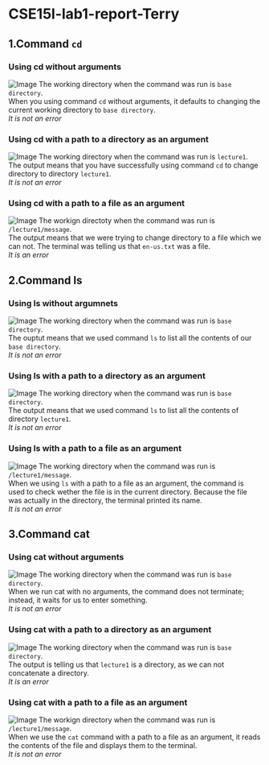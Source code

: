 # CSE15l-lab1-report-Terry
## 1.Command `cd`
### **Using cd without arguments**
![Image](cd_no_args.jpg)
The working directory when the command was run is `base directory`.<br>
When you using command `cd` without arguments, it defaults to changing the current working directory to `base directory`.<br>
*It is not an error* <br>

### **Using cd with a path to a directory as an argument**
![Image](WechatIMG1141.jpg)
The working directory when the command was run is `lecture1`.<br>
The output means that you have successfully using command `cd` to change directory to directory `lecture1`.<br>
*It is not an error*<br>

### **Using cd with a path to a file as an argument**
![Image](WechatIMG1166.jpg)
The workign directoty when the command was run is `/lecture1/message`.<br>
The output means that we were trying to change directory to a file which we can not. The terminal was telling us that `en-us.txt` was a file.<br>
*It is an error*

## 2.Command ls
### Using ls without argumnets
![Image](ls_no_args.jpg)
The working directory when the command was run is `base directory`.<br>
The ouptut means that we used command `ls` to list all the contents of our `base directory`.<br>
*It is not an error*

### Using ls with a path to a directory as an argument
![Image](ls_di.jpg)
The working directory when the command was run is `base directory`.<br>
The output means that we used command `ls` to list all the contents of directory `lecture1`.<br>
*It is not an error*

### Using ls with a path to a file as an argument
![Image](ls_file.jpg)
The working directory when the command was run is `/lecture1/message`.<br>
When we using `ls` with a path to a file as an argument, the command is used to check wether the file is in the current directory. Because the file was actually in the directory, the terminal printed its name. <br>
*It is not an error*

## 3.Command cat
### Using cat without arguments
![Image](cat_no_args.jpg) 
The working directory when the command was run is `base directory`.<br>
When we run cat with no arguments, the command does not terminate; instead, it waits for us to enter something.<br>
*It is not an error*

### Using cat with a path to a directory as an argument
![Image](cat_di.jpg)
The working directory when the command was run is `base directory`.<br>
The output is telling us that `lecture1` is a directory, as we can not concatenate a directory.<br>
*It is an error*

### Using cat with a path to a file as an argument
![Image](cat_flie.jpg)
The workign directory when the command was run is `/lecture1/message`.<br>
When we use the `cat` command with a path to a file as an argument, it reads the contents of the file and displays them to the terminal.<br>
*It is not an error*
